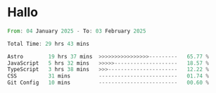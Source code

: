 # Hallo
<!--START_SECTION:waka-->

```rust
From: 04 January 2025 - To: 03 February 2025

Total Time: 29 hrs 43 mins

Astro        19 hrs 37 mins  >>>>>>>>>>>>>>>>---------   65.77 %
JavaScript   5 hrs 32 mins   >>>>>--------------------   18.57 %
TypeScript   3 hrs 38 mins   >>>----------------------   12.22 %
CSS          31 mins         -------------------------   01.74 %
Git Config   10 mins         -------------------------   00.60 %
```

<!--END_SECTION:waka-->
